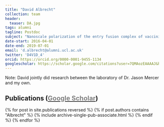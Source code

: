 ```yaml
---
title: "David Albrecht"
collection: team
header:
  teaser: DA.jpg
tags: alumni
tagline: Postdoc
subject: "Nanoscale polarization of the entry fusion complex of vaccinia virus drives efficient fusion."
date-start: 2016-04-01
date-end: 2019-07-01
email: 'd.albrecht@alumni.ucl.ac.uk'
twitter: 'D4V1D_4'
orcid: https://orcid.org/0000-0001-9455-1134
googlescholar: https://scholar.google.com/citations?user=7QMAozEAAAAJ&hl=en
---
```


<p align= "justify">
Note: David jointly did research between the laboratory of Dr. Jason Mercer and my own.

<h2> Publications (<a href="https://scholar.google.com/citations?user=7QMAozEAAAAJ&hl=en"><span style="color:gray">Google Scholar</span></a>)</h2>
{% for post in site.publications reversed %}
  {% if post.authors contains "Albrecht" %}
    {% include archive-single-pub-associate.html %}
  {% endif %}
{% endfor %}
